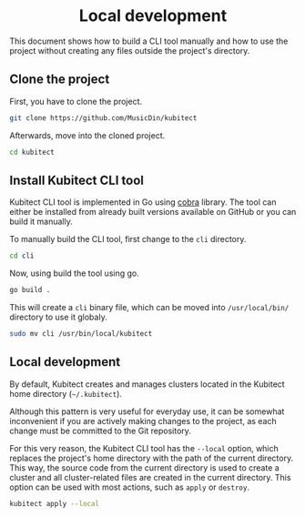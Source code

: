 <h1 align="center">Local development</h1>

This document shows how to build a CLI tool manually and how to use the project without creating any files outside the project's directory.

## Clone the project

First, you have to clone the project.
```sh
git clone https://github.com/MusicDin/kubitect
```

Afterwards, move into the cloned project.
```sh
cd kubitect
```

## Install Kubitect CLI tool

Kubitect CLI tool is implemented in Go using [cobra](https://github.com/spf13/cobra) library.
The tool can either be installed from already built versions available on GitHub or you can build it manually.

To manually build the CLI tool, first change to the `cli` directory.
```sh
cd cli
```

Now, using build the tool using go.
```sh
go build .
```

This will create a `cli` binary file, which can be moved into `/usr/local/bin/` directory to use it globaly.
```sh
sudo mv cli /usr/bin/local/kubitect
```

## Local development

By default, Kubitect creates and manages clusters located in the Kubitect home directory (`~/.kubitect`).

Although this pattern is very useful for everyday use, it can be somewhat inconvenient if you are actively making changes to the project, as each change must be committed to the Git repository. 

For this very reason, the Kubitect CLI tool has the `--local` option, which replaces the project's home directory with the path of the current directory.
This way, the source code from the current directory is used to create a cluster and all cluster-related files are created in the current directory.
This option can be used with most actions, such as `apply` or `destroy`.

```sh
kubitect apply --local
```
